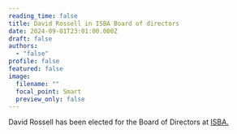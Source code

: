 ```yaml
---
reading_time: false
title: David Rossell in ISBA Board of directors
date: 2024-09-01T23:01:00.000Z
draft: false
authors:
  - "false"
profile: false
featured: false
image:
  filename: ""
  focal_point: Smart
  preview_only: false
---
```

David Rossell has been elected for the Board of Directors at [ISBA.](https://bayesian.org/)
